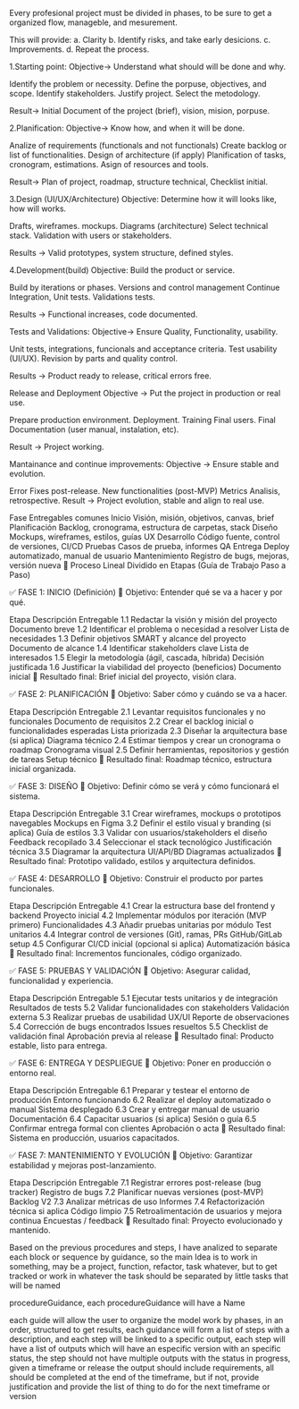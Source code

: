 Every profesional project must be divided in phases, to be sure to get a organized flow, manageble, and mesurement.

This will provide:
a. Clarity
b. Identify risks, and take early desicions.
c. Improvements.
d. Repeat the process.

1.Starting point:
Objective-> Understand what should will be done and why.

Identify the problem or necessity.
Define the porpuse, objectives, and scope.
Identify stakeholders.
Justify project.
Select the metodology.

Result-> Initial Document of the project (brief), vision, mision, porpuse.

2.Planification:
Objective-> Know how, and when it will be done.

Analize of requirements (functionals and not functionals)
Create backlog or list of functionalities.
Design of architecture (if apply)
Planification of tasks, cronogram, estimations.
Asign of resources and tools.

Result-> Plan of project, roadmap, structure technical, Checklist initial.

3.Design (UI/UX/Architecture)
Objective: Determine how it will looks like, how will works.

Drafts, wireframes. mockups.
Diagrams (architecture)
Select technical stack.
Validation with users or stakeholders.

Results -> Valid prototypes, system structure, defined styles.

4.Development(build)
Objective: Build the product or service.

Build by iterations or phases.
Versions and control management
Continue Integration, Unit tests.
Validations tests.

Results -> Functional increases, code documented.

Tests and Validations:
Objective-> Ensure Quality, Functionality, usability.

Unit tests, integrations, funcionals and acceptance criteria.
Test usability (UI/UX).
Revision by parts and quality control.

Results -> Product ready to release, critical errors free.

Release and Deployment
Objective -> Put the project in production or real use.

Prepare production environment.
Deployment.
Training Final users.
Final Documentation (user manual, instalation, etc).

Result -> Project working.

Mantainance and continue improvements:
Objective -> Ensure stable and evolution.

Error Fixes post-release.
New functionalities (post-MVP)
Metrics Analisis, retrospective.
Result -> Project evolution, stable and align to real use.

Fase	              Entregables comunes
Inicio	            Visión, misión, objetivos, canvas, brief
Planificación	      Backlog, cronograma, estructura de carpetas, stack
Diseño	            Mockups, wireframes, estilos, guías UX
Desarrollo	        Código fuente, control de versiones, CI/CD
Pruebas	            Casos de prueba, informes QA
Entrega	            Deploy automatizado, manual de usuario
Mantenimiento	      Registro de bugs, mejoras, versión nueva
🧩 Proceso Lineal Dividido en Etapas (Guía de Trabajo Paso a Paso)

✅ FASE 1: INICIO (Definición)
🎯 Objetivo: Entender qué se va a hacer y por qué.

Etapa	Descripción	Entregable
1.1	Redactar la visión y misión del proyecto	Documento breve
1.2	Identificar el problema o necesidad a resolver	Lista de necesidades
1.3	Definir objetivos SMART y alcance del proyecto	Documento de alcance
1.4	Identificar stakeholders clave	Lista de interesados
1.5	Elegir la metodología (ágil, cascada, híbrida)	Decisión justificada
1.6	Justificar la viabilidad del proyecto (beneficios)	Documento inicial
📌 Resultado final: Brief inicial del proyecto, visión clara.

✅ FASE 2: PLANIFICACIÓN
🎯 Objetivo: Saber cómo y cuándo se va a hacer.

Etapa	Descripción	Entregable
2.1	Levantar requisitos funcionales y no funcionales	Documento de requisitos
2.2	Crear el backlog inicial o funcionalidades esperadas	Lista priorizada
2.3	Diseñar la arquitectura base (si aplica)	Diagrama técnico
2.4	Estimar tiempos y crear un cronograma o roadmap	Cronograma visual
2.5	Definir herramientas, repositorios y gestión de tareas	Setup técnico
📌 Resultado final: Roadmap técnico, estructura inicial organizada.

✅ FASE 3: DISEÑO
🎯 Objetivo: Definir cómo se verá y cómo funcionará el sistema.

Etapa	Descripción	Entregable
3.1	Crear wireframes, mockups o prototipos navegables	Mockups en Figma
3.2	Definir el estilo visual y branding (si aplica)	Guía de estilos
3.3	Validar con usuarios/stakeholders el diseño	Feedback recopilado
3.4	Seleccionar el stack tecnológico	Justificación técnica
3.5	Diagramar la arquitectura UI/API/BD	Diagramas actualizados
📌 Resultado final: Prototipo validado, estilos y arquitectura definidos.

✅ FASE 4: DESARROLLO
🎯 Objetivo: Construir el producto por partes funcionales.

Etapa	Descripción	Entregable
4.1	Crear la estructura base del frontend y backend	Proyecto inicial
4.2	Implementar módulos por iteración (MVP primero)	Funcionalidades
4.3	Añadir pruebas unitarias por módulo	Test unitarios
4.4	Integrar control de versiones (Git), ramas, PRs	GitHub/GitLab setup
4.5	Configurar CI/CD inicial (opcional si aplica)	Automatización básica
📌 Resultado final: Incrementos funcionales, código organizado.

✅ FASE 5: PRUEBAS Y VALIDACIÓN
🎯 Objetivo: Asegurar calidad, funcionalidad y experiencia.

Etapa	Descripción	Entregable
5.1	Ejecutar tests unitarios y de integración	Resultados de tests
5.2	Validar funcionalidades con stakeholders	Validación externa
5.3	Realizar pruebas de usabilidad UX/UI	Reporte de observaciones
5.4	Corrección de bugs encontrados	Issues resueltos
5.5	Checklist de validación final	Aprobación previa al release
📌 Resultado final: Producto estable, listo para entrega.

✅ FASE 6: ENTREGA Y DESPLIEGUE
🎯 Objetivo: Poner en producción o entorno real.

Etapa	Descripción	Entregable
6.1	Preparar y testear el entorno de producción	Entorno funcionando
6.2	Realizar el deploy automatizado o manual	Sistema desplegado
6.3	Crear y entregar manual de usuario	Documentación
6.4	Capacitar usuarios (si aplica)	Sesión o guía
6.5	Confirmar entrega formal con clientes	Aprobación o acta
📌 Resultado final: Sistema en producción, usuarios capacitados.

✅ FASE 7: MANTENIMIENTO Y EVOLUCIÓN
🎯 Objetivo: Garantizar estabilidad y mejoras post-lanzamiento.

Etapa	Descripción	Entregable
7.1	Registrar errores post-release (bug tracker)	Registro de bugs
7.2	Planificar nuevas versiones (post-MVP)	Backlog V2
7.3	Analizar métricas de uso	Informes
7.4	Refactorización técnica si aplica	Código limpio
7.5	Retroalimentación de usuarios y mejora continua	Encuestas / feedback
📌 Resultado final: Proyecto evolucionado y mantenido.


Based on the previous procedures and steps, I have analized to separate each block or sequence by guidance, so the main Idea is to work in something, may be a project, function, refactor, task whatever, but to get tracked or work in whatever the task should be separated by little tasks that will be named 

procedureGuidance, each procedureGuidance will have a Name  

 each guide will allow the user to organize the model work by phases, in an order, structured to get results, each guidance will form a list of steps with a description, and each step will be linked to a specific output, each step will have a list of outputs which will have an especific version with an specific status, the step should not have multiple outputs with the status in progress, given a timeframe or release the output should include requirements, all should be completed at the end of the timeframe, but if not, provide justification and provide the list of thing to do for the next timeframe or version